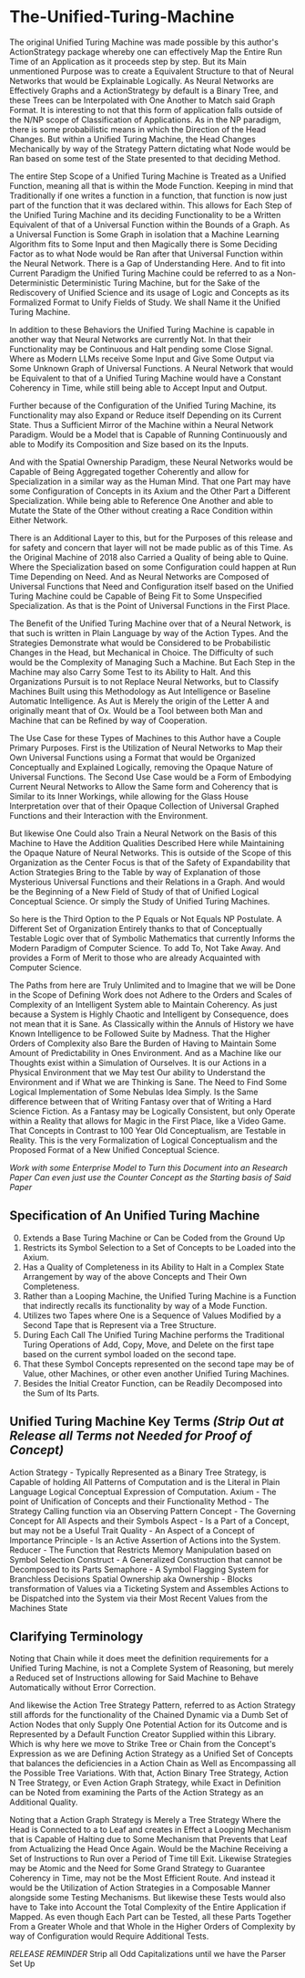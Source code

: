# The-Unified-Turing-Machine
The original Unified Turing Machine was made possible by this author's ActionStrategy package whereby one can effectively Map the Entire Run Time of an Application as it proceeds step by step. But its Main unmentioned Purpose was to create a Equivalent Structure to that of Neural Networks that would be Explainable Logically. As Neural Networks are Effectively Graphs and a ActionStrategy by default is a Binary Tree, and these Trees can be Interpolated with One Another to Match said Graph Format. It is interesting to not that this form of application falls outside of the N/NP scope of Classification of Applications. As in the NP paradigm, there is some probabilistic means in which the Direction of the Head Changes. But within a Unified Turing Machine, the Head Changes Mechanically by way of the Strategy Pattern dictating what Node would be Ran based on some test of the State presented to that deciding Method.

The entire Step Scope of a Unified Turing Machine is Treated as a Unified Function, meaning all that is within the Mode Function. Keeping in mind that Traditionally if one writes a function in a function, that function is now just part of the function that it was declared within. This allows for Each Step of the Unified Turing Machine and its deciding Functionality to be a Written Equivalent of that of a Universal Function within the Bounds of a Graph. As a Universal Function is Some Graph in isolation that a Machine Learning Algorithm fits to Some Input and then Magically there is Some Deciding Factor as to what Node would be Ran after that Universal Function within the Neural Network. There is a Gap of Understanding Here. And to fit into Current Paradigm the Unified Turing Machine could be referred to as a Non-Deterministic Deterministic Turing Machine, but for the Sake of the Rediscovery of Unified Science and its usage of Logic and Concepts as its Formalized Format to Unify Fields of Study. We shall Name it the Unified Turing Machine.

In addition to these Behaviors the Unified Turing Machine is capable in another way that Neural Networks are currently Not. In that their Functionality may be Continuous and Halt pending some Close Signal. Where as Modern LLMs receive Some Input and Give Some Output via Some Unknown Graph of Universal Functions. A Neural Network that would be Equivalent to that of a Unified Turing Machine would have a Constant Coherency in Time, while still being able to Accept Input and Output.

Further because of the Configuration of the Unified Turing Machine, its Functionality may also Expand or Reduce itself Depending on its Current State. Thus a Sufficient Mirror of the Machine within a Neural Network Paradigm. Would be a Model that is Capable of Running Continuously and able to Modify its Composition and Size based on its the Inputs.

And with the Spatial Ownership Paradigm, these Neural Networks would be Capable of Being Aggregated together Coherently and allow for Specialization in a similar way as the Human Mind. That one Part may have some Configuration of Concepts in its Axium and the Other Part a Different Specialization. While being able to Reference One Another and able to Mutate the State of the Other without creating a Race Condition within Either Network.

There is an Additional Layer to this, but for the Purposes of this release and for safety and concern that layer will not be made public as of this Time. As the Original Machine of 2018 also Carried a Quality of being able to Quine. Where the Specialization based on some Configuration could happen at Run Time Depending on Need. And as Neural Networks are Composed of Universal Functions that Need and Configuration itself based on the Unified Turing Machine could be Capable of Being Fit to Some Unspecified Specialization. As that is the Point of Universal Functions in the First Place.

The Benefit of the Unified Turing Machine over that of a Neural Network, is that such is written in Plain Language by way of the Action Types. And the Strategies Demonstrate what would be Considered to be Probabilistic Changes in the Head, but Mechanical in Choice. The Difficulty of such would be the Complexity of Managing Such a Machine. But Each Step in the Machine may also Carry Some Test to its Ability to Halt. And this Organizations Pursuit is to not Replace Neural Networks, but to Classify Machines Built using this Methodology as Aut Intelligence or Baseline Automatic Intelligence. As Aut is Merely the origin of the Letter A and originally meant that of Ox. Would be a Tool between both Man and Machine that can be Refined by way of Cooperation.

The Use Case for these Types of Machines to this Author have a Couple Primary Purposes. First is the Utilization of Neural Networks to Map their Own Universal Functions using a Format that would be Organized Conceptually and Explained Logically, removing the Opaque Nature of Universal Functions. The Second Use Case would be a Form of Embodying Current Neural Networks to Allow the Same form and Coherency that is Similar to its Inner Workings, while allowing for the Glass House Interpretation over that of their Opaque Collection of Universal Graphed Functions and their Interaction with the Environment.

But likewise One Could also Train a Neural Network on the Basis of this Machine to Have the Addition Qualities Described Here while Maintaining the Opaque Nature of Neural Networks. This is outside of the Scope of this Organization as the Center Focus is that of the Safety of Expandability that Action Strategies Bring to the Table by way of Explanation of those Mysterious Universal Functions and their Relations in a Graph. And would be the Beginning of a New Field of Study of that of Unified Logical Conceptual Science. Or simply the Study of Unified Turing Machines.

So here is the Third Option to the P Equals or Not Equals NP Postulate. A Different Set of Organization Entirely thanks to that of Conceptually Testable Logic over that of Symbolic Mathematics that currently Informs the Modern Paradigm of Computer Science. To add To, Not Take Away. And provides a Form of Merit to those who are already Acquainted with Computer Science.

The Paths from here are Truly Unlimited and to Imagine that we will be Done in the Scope of Defining Work does not Adhere to the Orders and Scales of Complexity of an Intelligent System able to Maintain Coherency. As just because a System is Highly Chaotic and Intelligent by Consequence, does not mean that it is Sane. As Classically within the Annuls of History we have Known Intelligence to be Followed Suite by Madness. That the Higher Orders of Complexity also Bare the Burden of Having to Maintain Some Amount of Predictability in Ones Environment. And as a Machine like our Thoughts exist within a Simulation of Ourselves. It is our Actions in a Physical Environment that we May test Our ability to Understand the Environment and if What we are Thinking is Sane. The Need to Find Some Logical Implementation of Some Nebulas Idea Simply. Is the Same difference between that of Writing Fantasy over that of Writing a Hard Science Fiction. As a Fantasy may be Logically Consistent, but only Operate within a Reality that allows for Magic in the First Place, like a Video Game. That Concepts in Contrast to 100 Year Old Conceptualism, are Testable in Reality. This is the very Formalization of Logical Conceptualism and the Proposed Format of a New Unified Conceptual Science.

*Work with some Enterprise Model to Turn this Document into an Research Paper*
*Can even just use the Counter Concept as the Starting basis of Said Paper*

## Specification of An Unified Turing Machine

0. Extends a Base Turing Machine or Can be Coded from the Ground Up
1. Restricts its Symbol Selection to a Set of Concepts to be Loaded into the Axium.
2. Has a Quality of Completeness in its Ability to Halt in a Complex State Arrangement by way of the above Concepts and Their Own Completeness.
3. Rather than a Looping Machine, the Unified Turing Machine is a Function that indirectly recalls its functionality by way of a Mode Function.
4. Utilizes two Tapes where One is a Sequence of Values Modified by a Second Tape that is Represent via a Tree Structure.
5. During Each Call The Unified Turing Machine performs the Traditional Turing Operations of Add, Copy, Move, and Delete on the first tape based on the current symbol loaded on the second tape.
6. That these Symbol Concepts represented on the second tape may be of Value, other Machines, or other even another Unified Turing Machines.
7. Besides the Initial Creator Function, can be Readily Decomposed into the Sum of Its Parts.

## Unified Turing Machine Key Terms *(Strip Out at Release all Terms not Needed for Proof of Concept)*
Action Strategy - Typically Represented as a Binary Tree Strategy, is Capable of holding All Patterns of Computation and is the Literal in Plain Language Logical Conceptual Expression of Computation.
Axium - The point of Unification of Concepts and their Functionality
Method - The Strategy Calling function via an Observing Pattern
Concept - The Governing Concept for All Aspects and their Symbols
Aspect - Is a Part of a Concept, but may not be a Useful Trait
Quality - An Aspect of a Concept of Importance
Principle - Is an Active Assertion of Actions into the System.
Reducer - The Function that Restricts Memory Manipulation based on Symbol Selection
Construct - A Generalized Construction that cannot be Decomposed to its Parts
Semaphore - A Symbol Flagging System for Branchless Decisions
Spatial Ownership aka Ownership - Blocks transformation of Values via a Ticketing System and Assembles Actions to be Dispatched into the System via their Most Recent Values from the Machines State

## Clarifying Terminology
Noting that Chain while it does meet the definition requirements for a Unified Turing Machine, is not a Complete System of Reasoning, but merely a Reduced set of Instructions allowing for Said Machine to Behave Automatically without Error Correction.

And likewise the Action Tree Strategy Pattern, referred to as Action Strategy still affords for the functionality of the Chained Dynamic via a Dumb Set of Action Nodes that only Supply One Potential Action for its Outcome and is Represented by a Default Function Creator Supplied within this Library.
Which is why here we move to Strike Tree or Chain from the Concept's Expression as we are Defining Action Strategy as a Unified Set of Concepts that balances the deficiencies in a Action Chain as Well as Encompassing all the Possible Tree Variations. With that, Action Binary Tree Strategy, Action N Tree Strategy, or Even Action Graph Strategy, while Exact in Definition can be Noted from examining the Parts of the Action Strategy as an Additional Quality.

Noting that a Action Graph Strategy is Merely a Tree Strategy Where the Head is Connected to a to Leaf and creates in Effect a Looping Mechanism that is Capable of Halting due to Some Mechanism that Prevents that Leaf from Actualizing the Head Once Again. Would be the Machine Receiving a Set of Instructions to Run over a Period of Time till Exit. Likewise Strategies may be Atomic and the Need for Some Grand Strategy to Guarantee Coherency in Time, may not be the Most Efficient Route. And instead it would be the Utilization of Action Strategies in a Composable Manner alongside some Testing Mechanisms. But likewise these Tests would also have to Take into Account the Total Complexity of the Entire Application if Mapped. As even though Each Part can be Tested, all these Parts Together From a Greater Whole and that Whole in the Higher Orders of Complexity by way of Configuration would Require Additional Tests.

*RELEASE REMINDER* Strip all Odd Capitalizations until we have the Parser Set Up